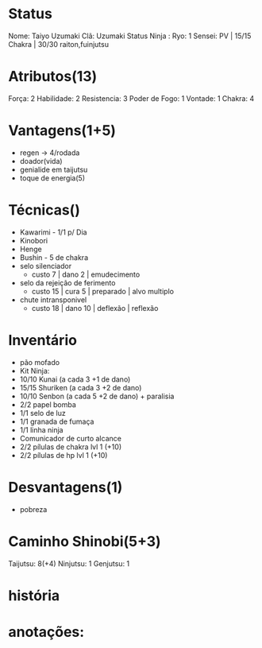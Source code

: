 # Status
Nome: Taiyo Uzumaki
Clã:  Uzumaki
Status Ninja : 
Ryo:  1
Sensei: 
PV | 15/15
Chakra | 30/30
raiton,fuinjutsu

# Atributos(13)
Força: 2
Habilidade: 2
Resistencia: 3
Poder de Fogo: 1
Vontade: 1
Chakra: 4
# Vantagens(1+5)
- regen -> 4/rodada
- doador(vida)
- genialide em taijutsu
- toque de energia(5)

# Técnicas()
- Kawarimi - 1/1 p/ Dia
- Kinobori
- Henge
- Bushin - 5 de chakra
- selo silenciador
  - custo 7 | dano 2 | emudecimento
- selo da rejeição de ferimento
  - custo 15 | cura 5 | preparado | alvo multiplo
- chute intransponivel
  - custo 18 | dano 10 | deflexão | reflexão

# Inventário
- pão mofado
- Kit Ninja:
 - 10/10 Kunai (a cada 3 +1 de dano)
 - 15/15 Shuriken (a cada 3 +2 de dano)
 - 10/10 Senbon (a cada 5 +2 de dano) + paralisia
 - 2/2 papel bomba
 - 1/1 selo de luz
 - 1/1 granada de fumaça
 - 1/1 linha ninja
 - Comunicador de curto alcance
 - 2/2 pílulas de chakra lvl 1 (+10)
 - 2/2 pílulas de hp lvl 1 (+10)


# Desvantagens(1)
- pobreza

# Caminho Shinobi(5+3) 
Taijutsu: 8(+4)
Ninjutsu: 1
Genjutsu: 1

# história


# anotações:
